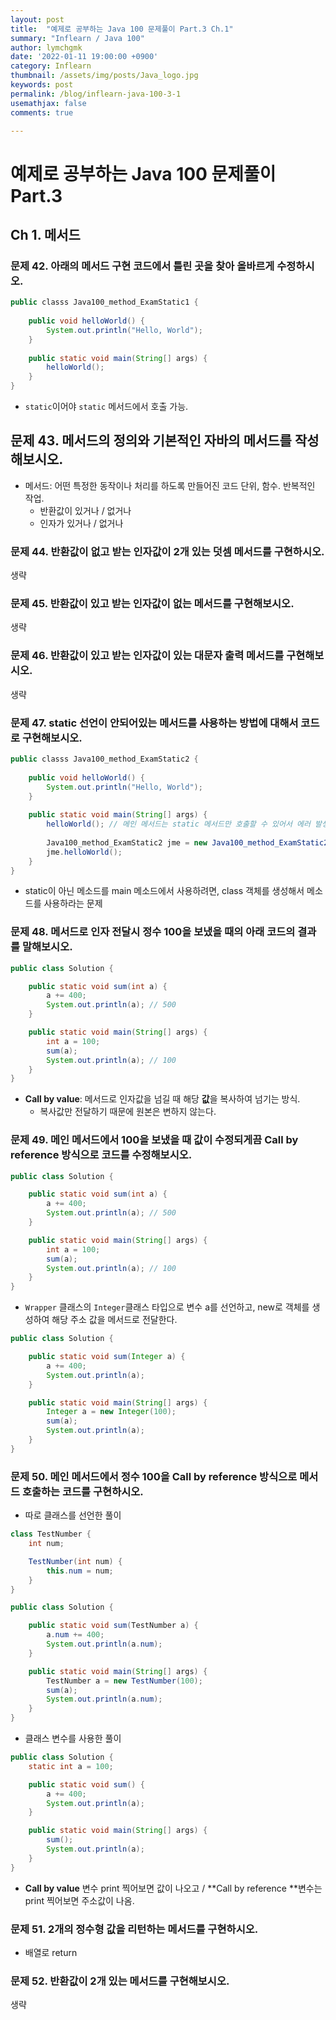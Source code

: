 ```yaml
---
layout: post
title:  "예제로 공부하는 Java 100 문제풀이 Part.3 Ch.1"
summary: "Inflearn / Java 100"
author: lymchgmk
date: '2022-01-11 19:00:00 +0900'
category: Inflearn
thumbnail: /assets/img/posts/Java_logo.jpg
keywords: post
permalink: /blog/inflearn-java-100-3-1
usemathjax: false
comments: true

---
```


# 예제로 공부하는 Java 100 문제풀이 Part.3

## Ch 1. 메서드

### 문제 42. 아래의 메서드 구현 코드에서 틀린 곳을 찾아 올바르게 수정하시오.

```Java
public classs Java100_method_ExamStatic1 {
    
    public void helloWorld() {
        System.out.println("Hello, World");
    }
    
    public static void main(String[] args) {
        helloWorld();
    }
}
```

- `static`이어야 `static` 메서드에서 호출 가능.



## 문제 43. 메서드의 정의와 기본적인 자바의 메서드를 작성해보시오.

- 메서드: 어떤 특정한 동작이나 처리를 하도록 만들어진 코드 단위, 함수. 반복적인 작업.
  - 반환값이 있거나 / 없거나
  - 인자가 있거나 / 없거나



### 문제 44. 반환값이 없고 받는 인자값이 2개 있는 덧셈 메서드를 구현하시오.

생략



### 문제 45. 반환값이 있고 받는 인자값이 없는 메서드를 구현해보시오.

생략



### 문제 46. 반환값이 있고 받는 인자값이 있는 대문자 출력 메서드를 구현해보시오.

생략



### 문제 47. static 선언이 안되어있는 메서드를 사용하는 방법에 대해서 코드로 구현해보시오.

```Java
public classs Java100_method_ExamStatic2 {
    
    public void helloWorld() {
        System.out.println("Hello, World");
    }
    
    public static void main(String[] args) {
        helloWorld(); // 메인 메서드는 static 메서드만 호출할 수 있어서 에러 발생.
        
        Java100_method_ExamStatic2 jme = new Java100_method_ExamStatic2();
        jme.helloWorld();
    }
}
```

- static이 아닌 메소드를 main 메소드에서 사용하려면, class 객체를 생성해서 메소드를 사용하라는 문제



### 문제 48. 메서드로 인자 전달시 정수 100을 보냈을 때의 아래 코드의 결과를 말해보시오.

```Java
public class Solution {

    public static void sum(int a) {
        a += 400;
        System.out.println(a); // 500
    }

    public static void main(String[] args) {
        int a = 100;
        sum(a);
        System.out.println(a); // 100
    }
}
```

- **Call by value**: 메서드로 인자값을 넘길 때 해당 **값**을 복사하여 넘기는 방식.
  - 복사값만 전달하기 때문에 원본은 변하지 않는다.



### 문제 49. 메인 메서드에서 100을 보냈을 때 값이 수정되게끔 Call by reference 방식으로 코드를 수정해보시오.

```Java
public class Solution {

    public static void sum(int a) {
        a += 400;
        System.out.println(a); // 500
    }

    public static void main(String[] args) {
        int a = 100;
        sum(a);
        System.out.println(a); // 100
    }
}
```



- `Wrapper` 클래스의 `Integer`클래스 타입으로 변수 a를 선언하고, new로 객체를 생성하여 해당 주소 값을 메서드로 전달한다.

```Java
public class Solution {

    public static void sum(Integer a) {
        a += 400;
        System.out.println(a);
    }

    public static void main(String[] args) {
        Integer a = new Integer(100);
        sum(a);
        System.out.println(a);
    }
}
```



### 문제 50. 메인 메서드에서 정수 100을 Call by reference 방식으로 메서드 호출하는 코드를 구현하시오.

- 따로 클래스를 선언한 풀이

```Java
class TestNumber {
    int num;

    TestNumber(int num) {
        this.num = num;
    }
}

public class Solution {

    public static void sum(TestNumber a) {
        a.num += 400;
        System.out.println(a.num);
    }

    public static void main(String[] args) {
        TestNumber a = new TestNumber(100);
        sum(a);
        System.out.println(a.num);
    }
}
```



- 클래스 변수를 사용한 풀이

```Java
public class Solution {
    static int a = 100;

    public static void sum() {
        a += 400;
        System.out.println(a);
    }

    public static void main(String[] args) {
        sum();
        System.out.println(a);
    }
}
```



- **Call by value** 변수 print 찍어보면 값이 나오고 / **Call by reference **변수는 print 찍어보면 주소값이 나옴.



### 문제 51. 2개의 정수형 값을 리턴하는 메서드를 구현하시오.

- 배열로 return



### 문제 52. 반환값이 2개 있는 메서드를 구현해보시오.

생략
